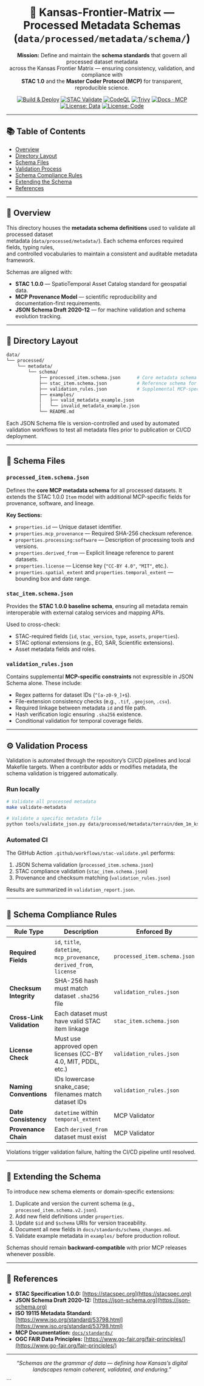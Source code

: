 <div align="center">

# 🧩 Kansas-Frontier-Matrix — Processed Metadata Schemas (`data/processed/metadata/schema/`)

**Mission:** Define and maintain the **schema standards** that govern all processed dataset metadata  
across the Kansas Frontier Matrix — ensuring consistency, validation, and compliance with  
**STAC 1.0** and the **Master Coder Protocol (MCP)** for transparent, reproducible science.

[![Build & Deploy](https://github.com/bartytime4life/Kansas-Frontier-Matrix/actions/workflows/site.yml/badge.svg)](../../../../.github/workflows/site.yml)
[![STAC Validate](https://github.com/bartytime4life/Kansas-Frontier-Matrix/actions/workflows/stac-validate.yml/badge.svg)](../../../../.github/workflows/stac-validate.yml)
[![CodeQL](https://github.com/bartytime4life/Kansas-Frontier-Matrix/actions/workflows/codeql.yml/badge.svg)](../../../../.github/workflows/codeql.yml)
[![Trivy](https://github.com/bartytime4life/Kansas-Frontier-Matrix/actions/workflows/trivy.yml/badge.svg)](../../../../.github/workflows/trivy.yml)
[![Docs · MCP](https://img.shields.io/badge/Docs-MCP-blue)](../../../../docs/)
[![License: Data](https://img.shields.io/badge/License-CC--BY%204.0-green)](../../../../LICENSE)
[![License: Code](https://img.shields.io/badge/License-MIT-yellow)](../../../../LICENSE)

</div>

---

## 📚 Table of Contents
- [Overview](#overview)
- [Directory Layout](#directory-layout)
- [Schema Files](#schema-files)
- [Validation Process](#validation-process)
- [Schema Compliance Rules](#schema-compliance-rules)
- [Extending the Schema](#extending-the-schema)
- [References](#references)

---

## 🧠 Overview

This directory houses the **metadata schema definitions** used to validate all processed dataset  
metadata (`data/processed/metadata/`). Each schema enforces required fields, typing rules,  
and controlled vocabularies to maintain a consistent and auditable metadata framework.

Schemas are aligned with:
- **STAC 1.0.0** — SpatioTemporal Asset Catalog standard for geospatial data.  
- **MCP Provenance Model** — scientific reproducibility and documentation-first requirements.  
- **JSON Schema Draft 2020-12** — for machine validation and schema evolution tracking.

---

## 🧱 Directory Layout

```bash
data/
└── processed/
    └── metadata/
        └── schema/
            ├── processed_item.schema.json      # Core metadata schema for processed datasets
            ├── stac_item.schema.json           # Reference schema for STAC 1.0 item compliance
            ├── validation_rules.json           # Supplemental MCP-specific validation rules
            ├── examples/
            │   ├── valid_metadata_example.json
            │   └── invalid_metadata_example.json
            └── README.md
````

Each JSON Schema file is version-controlled and used by automated validation workflows
to test all metadata files prior to publication or CI/CD deployment.

---

## 🧩 Schema Files

### `processed_item.schema.json`

Defines the **core MCP metadata schema** for all processed datasets.
It extends the STAC 1.0.0 `Item` model with additional MCP-specific fields for provenance, software, and lineage.

**Key Sections:**

* `properties.id` — Unique dataset identifier.
* `properties.mcp_provenance` — Required SHA-256 checksum reference.
* `properties.processing:software` — Description of processing tools and versions.
* `properties.derived_from` — Explicit lineage reference to parent datasets.
* `properties.license` — License key (`"CC-BY 4.0"`, `"MIT"`, etc.).
* `properties.spatial_extent` and `properties.temporal_extent` — bounding box and date range.

### `stac_item.schema.json`

Provides the **STAC 1.0.0 baseline schema**, ensuring all metadata remain
interoperable with external catalog services and mapping APIs.

Used to cross-check:

* STAC-required fields (`id`, `stac_version`, `type`, `assets`, `properties`).
* STAC optional extensions (e.g., EO, SAR, Scientific extensions).
* Asset metadata fields and roles.

### `validation_rules.json`

Contains supplemental **MCP-specific constraints** not expressible in JSON Schema alone.
These include:

* Regex patterns for dataset IDs (`^[a-z0-9_]+$`).
* File-extension consistency checks (e.g., `.tif`, `.geojson`, `.csv`).
* Required linkage between metadata `id` and file path.
* Hash verification logic ensuring `.sha256` existence.
* Conditional validation for temporal coverage fields.

---

## ⚙️ Validation Process

Validation is automated through the repository’s CI/CD pipelines and local Makefile targets.
When a contributor adds or modifies metadata, the schema validation is triggered automatically.

### Run locally

```bash
# Validate all processed metadata
make validate-metadata

# Validate a specific metadata file
python tools/validate_json.py data/processed/metadata/terrain/dem_1m_ks_filled.json
```

### Automated CI

The GitHub Action `.github/workflows/stac-validate.yml` performs:

1. JSON Schema validation (`processed_item.schema.json`)
2. STAC compliance validation (`stac_item.schema.json`)
3. Provenance and checksum matching (`validation_rules.json`)

Results are summarized in `validation_report.json`.

---

## 🧾 Schema Compliance Rules

| Rule Type                 | Description                                                            | Enforced By                  |
| ------------------------- | ---------------------------------------------------------------------- | ---------------------------- |
| **Required Fields**       | `id`, `title`, `datetime`, `mcp_provenance`, `derived_from`, `license` | `processed_item.schema.json` |
| **Checksum Integrity**    | SHA-256 hash must match dataset `.sha256` file                         | `validation_rules.json`      |
| **Cross-Link Validation** | Each dataset must have valid STAC item linkage                         | `stac_item.schema.json`      |
| **License Check**         | Must use approved open licenses (CC-BY 4.0, MIT, PDDL, etc.)           | `validation_rules.json`      |
| **Naming Conventions**    | IDs lowercase snake_case; filenames match dataset IDs                  | `validation_rules.json`      |
| **Date Consistency**      | `datetime` within `temporal_extent`                                    | MCP Validator                |
| **Provenance Chain**      | Each `derived_from` dataset must exist                                 | MCP Validator                |

Violations trigger validation failure, halting the CI/CD pipeline until resolved.

---

## 🧩 Extending the Schema

To introduce new schema elements or domain-specific extensions:

1. Duplicate and version the current schema (e.g., `processed_item.schema.v2.json`).
2. Add new field definitions under `properties`.
3. Update `$id` and `$schema` URIs for version traceability.
4. Document all new fields in `docs/standards/schema_changes.md`.
5. Validate example metadata in `examples/` before production rollout.

Schemas should remain **backward-compatible** with prior MCP releases whenever possible.

---

## 📖 References

* **STAC Specification 1.0.0:** [https://stacspec.org](https://stacspec.org)
* **JSON Schema Draft 2020-12:** [https://json-schema.org](https://json-schema.org)
* **ISO 19115 Metadata Standard:** [https://www.iso.org/standard/53798.html](https://www.iso.org/standard/53798.html)
* **MCP Documentation:** [`docs/standards/`](../../../../docs/standards/)
* **OGC FAIR Data Principles:** [https://www.go-fair.org/fair-principles/](https://www.go-fair.org/fair-principles/)

---

<div align="center">

*“Schemas are the grammar of data — defining how Kansas’s digital landscapes remain coherent, validated, and enduring.”*

</div>
```


